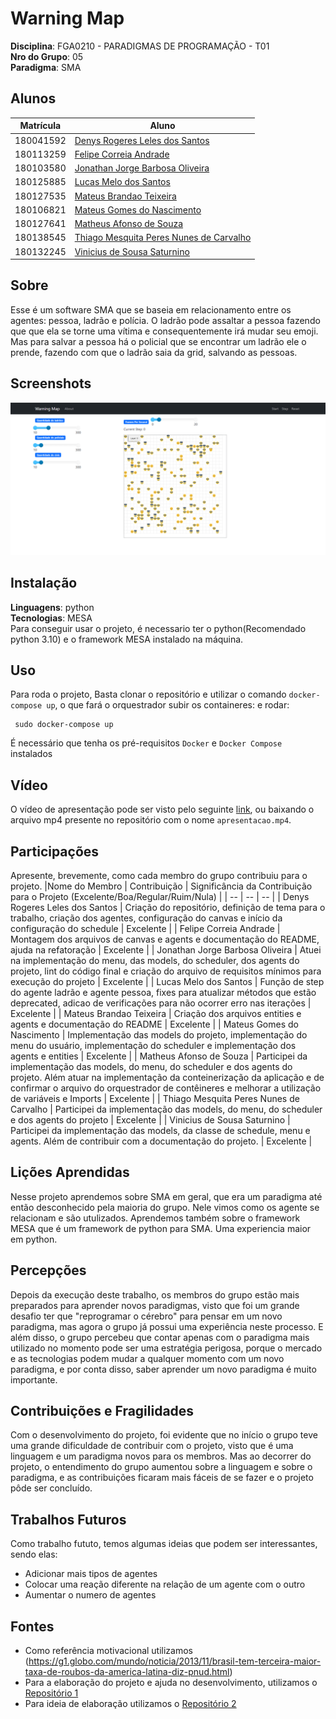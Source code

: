 # Warning Map

**Disciplina**: FGA0210 - PARADIGMAS DE PROGRAMAÇÃO - T01 <br>
**Nro do Grupo**: 05<br>
**Paradigma**: SMA<br>

## Alunos

|Matrícula | Aluno |
| -- | -- |
| 180041592  |  [Denys Rogeres Leles dos Santos](https://github.com/DenysRogeres) |
| 180113259  |  [Felipe Correia Andrade](https://github.com/Percon12) |
| 180103580  |  [Jonathan Jorge Barbosa Oliveira](https://github.com/Jonathan-Oliveira) |
| 180125885  |  [Lucas Melo dos Santos](https://github.com/luucas-melo) |
| 180127535  |  [Mateus Brandao Teixeira](https://github.com/mateusbrandaot) |
| 180106821  |  [Mateus Gomes do Nascimento](https://github.com/matgomes21) |
| 180127641  |  [Matheus Afonso de Souza](https://github.com/Matheusafonsouza) |
| 180138545  |  [Thiago Mesquita Peres Nunes de Carvalho](https://github.com/thiagompc) |
| 180132245  |  [Vinicius de Sousa Saturnino](https://github.com/viniciussaturnino) |

## Sobre

Esse é um software SMA que se baseia em relacionamento entre os agentes: pessoa, ladrão e polícia. O ladrão pode assaltar a pessoa fazendo que que ela se torne uma vítima e consequentemente irá mudar seu emoji. Mas para salvar a pessoa há o policial que se encontrar um ladrão ele o prende, fazendo com que o ladrão saia da grid, salvando as pessoas.

## Screenshots

![interface](src/assets/interface.png)

## Instalação

**Linguagens**: python<br>
**Tecnologias**: MESA<br>
Para conseguir usar o projeto, é necessario ter o python(Recomendado python 3.10) e o framework MESA instalado na máquina.

## Uso

Para roda o projeto, Basta clonar o repositório e utilizar o comando `docker-compose up`, o que fará o orquestrador subir os containeres:
</code></pre>
e rodar:
<pre><code> sudo docker-compose up
</code></pre>

É necessário que tenha os pré-requisitos `Docker` e `Docker Compose` instalados

## Vídeo

O vídeo de apresentação pode ser visto pelo seguinte [link](https://youtu.be/XdvOnG3Oa-U), ou baixando o arquivo mp4 presente no repositório com o nome ```apresentacao.mp4```.

## Participações

Apresente, brevemente, como cada membro do grupo contribuiu para o projeto.
|Nome do Membro | Contribuição | Significância da Contribuição para o Projeto (Excelente/Boa/Regular/Ruim/Nula) |
| -- | -- | -- |
| Denys Rogeres Leles dos Santos  | Criação do repositório, definição de tema para o trabalho, criação dos agentes, configuração do canvas e início da configuração do schedule  | Excelente |
| Felipe Correia Andrade  | Montagem dos arquivos de canvas e agents e documentação do README, ajuda na refatoração | Excelente  |
| Jonathan Jorge Barbosa Oliveira  | Atuei na implementação do menu, das models, do scheduler, dos agents do projeto, lint do código final e criação do arquivo de requisitos mínimos para execução do projeto | Excelente |
| Lucas Melo dos Santos  | Função de step do agente ladrão e agente pessoa, fixes para atualizar métodos que estão deprecated, adicao de verificações para não ocorrer erro nas iterações | Excelente |
| Mateus Brandao Teixeira  | Criação dos arquivos entities e agents e documentação do README | Excelente |
| Mateus Gomes do Nascimento  | Implementação das models do projeto, implementação do menu do usuário, implementação do scheduler e implementação dos agents e entities | Excelente |
| Matheus Afonso de Souza  |  Participei da implementação das models, do menu, do scheduler e dos agents do projeto. Além atuar na implementação da conteinerização da aplicação e de confirmar o arquivo do orquestrador de contêineres e melhorar a utilização de variáveis e Imports | Excelente |
| Thiago Mesquita Peres Nunes de Carvalho  | Participei da implementação das models, do menu, do scheduler e dos agents do projeto | Excelente |
| Vinicius de Sousa Saturnino  | Participei da implementação das models, da classe de schedule, menu e agents. Além de contribuir com a documentação do projeto. | Excelente |

## Lições Aprendidas

Nesse projeto aprendemos sobre SMA em geral, que era um paradigma até então desconhecido pela maioria do grupo. Nele vimos como os agente se relacionam e são utulizados. Aprendemos também sobre o framework MESA que é um framework de python para SMA. Uma experiencia maior em python.

## Percepções

Depois da execução deste trabalho, os membros do grupo estão mais preparados para aprender novos paradigmas, visto que foi um grande desafio ter que "reprogramar o cérebro" para pensar em um novo paradigma, mas agora o grupo já possui uma experiência neste processo. E além disso, o grupo percebeu que contar apenas com o paradigma mais utilizado no momento pode ser uma estratégia perigosa, porque o mercado e as tecnologias podem mudar a qualquer momento com um novo paradigma, e por conta disso, saber aprender um novo paradigma é muito importante.

## Contribuições e Fragilidades

Com o desenvolvimento do projeto, foi evidente que no início o grupo teve uma grande dificuldade de contribuir com o projeto, visto que é uma linguagem e um paradigma novos para os membros. Mas ao decorrer do projeto, o entendimento do grupo aumentou sobre a linguagem e sobre o paradigma, e as contribuições ficaram mais fáceis de se fazer e o projeto pôde ser concluído.

## Trabalhos Futuros

Como trabalho fututo, temos algumas ideias que podem ser interessantes, sendo elas:

- Adicionar mais tipos de agentes
- Colocar uma reação diferente na relação de um agente com o outro
- Aumentar o numero de agentes

## Fontes

- Como referência motivacional utilizamos (<https://g1.globo.com/mundo/noticia/2013/11/brasil-tem-terceira-maior-taxa-de-roubos-da-america-latina-diz-pnud.html>)
- Para a elaboração do projeto e ajuda no desenvolvimento, utilizamos o [Repositório 1](https://github.com/UnBParadigmas2021-1/2021.1_G1_SMA_Universitarios)
- Para ideia de elaboração utilizamos o [Repositório 2](https://github.com/projectmesa/mesa/tree/main/examples/wolf_sheep)
